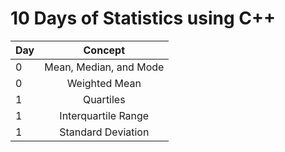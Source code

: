 # 10 Days of Statistics using C++	

| Day           | Concept                |
| ------------- |:-------------:         |
| 0             | Mean, Median, and Mode |
| 0             | Weighted Mean          |   
| 1             | Quartiles              |
| 1             | Interquartile Range    |
| 1             | Standard Deviation     |
